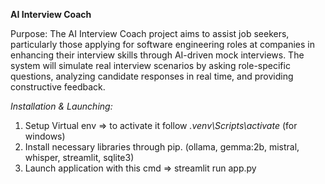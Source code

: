 **AI Interview Coach**

Purpose: The AI Interview Coach project aims to assist job seekers, particularly those applying for software engineering roles at companies in enhancing their interview skills through AI-driven mock interviews. The system will simulate real interview scenarios by asking role-specific questions, analyzing candidate responses in real time, and providing constructive feedback.

*Installation & Launching:*
1. Setup Virtual env => to activate it follow *.venv\Scripts\activate* (for windows)
2. Install necessary libraries through pip. (ollama, gemma:2b, mistral, whisper, streamlit, sqlite3)
3. Launch application with this cmd => streamlit run app.py

